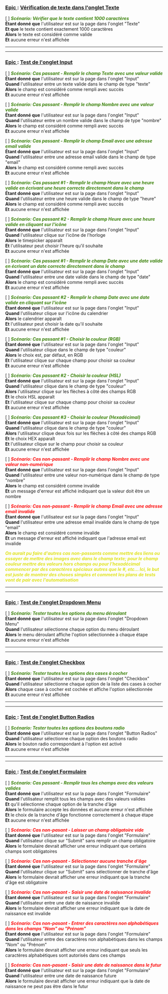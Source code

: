 <u><h3> Epic </u >: <u> Vérification de texte dans l'onglet Texte </h3></u>


[ ] <span style = "color:#3C830C">***Scénario: Vérifier que le texte contient 1000 caractères*** </span><br>
**Étant donné que** l'utilisateur est sur la page dans l'onglet "Texte" <br>
**Et que** le texte contient exactement 1000 caractères <br>
**Alors** le texte est considéré comme valide <br>
**Et** aucune erreur n'est affichée

---
---

<h3><u> Epic </u> : <u> Test de l'onglet Input </u></h3>

[ ] <span style = "color:#3C830C">***Scénario: Cas passant - Remplir le champ Texte avec une valeur valide*** </span> <br>
**Étant donné que** l'utilisateur est sur la page dans l'onglet "Input" <br>
**Quand** l'utilisateur entre un texte valide dans le champ de type "texte" <br>
**Alors** le champ est considéré comme rempli avec succès <br>
**Et** aucune erreur n'est affichée 

[ ] <span style = "color:#3C830C">***Scénario: Cas passant - Remplir le champ Nombre avec une valeur valide*** </span> <br>
**Étant donné que** l'utilisateur est sur la page dans l'onglet "Input" <br>
**Quand** l'utilisateur entre un nombre valide dans le champ de type "nombre" <br>
**Alors** le champ est considéré comme rempli avec succès <br>
**Et** aucune erreur n'est affichée 

[ ] <span style = "color:#3C830C">***Scénario: Cas passant - Remplir le champ Email avec une adresse email valide*** </span> <br>
**Étant donné que** l'utilisateur est sur la page dans l'onglet "Input" <br>
**Quand** l'utilisateur entre une adresse email valide dans le champ de type "email" <br>
**Alors** le champ est considéré comme rempli avec succès <br>
**Et** aucune erreur n'est affichée

[ ] <span style = "color:#3C830C">***Scénario: Cas passant #1 - Remplir le champ Heure avec une heure valide en écrivant une heure correcte directement dans le champ*** </span> <br>
**Étant donné que** l'utilisateur est sur la page dans l'onglet "Input" <br>
**Quand** l'utilisateur entre une heure valide dans le champ de type "heure" <br>
**Alors** le champ est considéré comme rempli avec succès <br>
**Et** aucune erreur n'est affichée

[ ] <span style = "color:#3C830C">***Scénario: Cas passant #2 - Remplir le champ Heure avec une heure valide en cliquant sur l'icône*** </span> <br>
**Étant donné que** l'utilisateur est sur la page dans l'onglet "Input" <br>
**Quand** l'utilisateur clique sur l'icône de l'horloge <br>
**Alors** le timepicker apparaît <br>
**Et** l'utilisateur peut choisir l'heure qu'il souhaite <br>
**Et** aucune erreur n'est affichée

[ ] <span style = "color:#3C830C">***Scénario: Cas passant #1 - Remplir le champ Date avec une date valide en écrivant un date correcte directement dans le champ*** </span> <br>
**Étant donné que** l'utilisateur est sur la page dans l'onglet "Input" <br>
**Quand** l'utilisateur entre une date valide dans le champ de type "date" <br>
**Alors** le champ est considéré comme rempli avec succès <br>
**Et** aucune erreur n'est affichée

[ ] <span style = "color:#3C830C">***Scénario: Cas passant #2 - Remplir le champ Date avec une date valide en cliquant sur l'icône*** </span> <br>
**Étant donné que** l'utilisateur est sur la page dans l'onglet "Input" <br>
**Quand** l'utilisateur clique sur l'icône du calendrier <br>
**Alors** le calendrier apparaît <br>
**Et** l'utilisateur peut choisir la date qu'il souhaite <br>
**Et** aucune erreur n'est affichée

[ ] <span style = "color:#3C830C">***Scénario: Cas passant #1 - Choisir la couleur (RGB)*** </span> <br>
**Étant donné que** l'utilisateur est sur la page dans l'onglet "Input" <br>
**Quand** l'utilisateur clique dans le champ de type "couleur" <br>
**Alors** le choix est, par défaut, en RGB <br>
**Et** l'utilisateur clique sur chaque champ pour choisir sa couleur <br>
**Et** aucune erreur n'est affichée 

[ ] <span style = "color:#3C830C">***Scénario: Cas passant #2 - Choisir la couleur (HSL)*** </span> <br>
**Étant donné que** l'utilisateur est sur la page dans l'onglet "Input" <br>
**Quand** l'utilisateur clique dans le champ de type "couleur" <br>
**Alors** l'utilisateur clique sur les flèches à côté des champs RGB <br>
**Et** le choix HSL apparaît <br>
**Et** l'utilisateur clique sur chaque champ pour choisir sa couleur <br>
**Et** aucune erreur n'est affichée

[ ] <span style = "color:#3C830C">***Scénario: Cas passant #3 - Choisir la couleur (Hexadécimal)*** </span> <br>
**Étant donné que** l'utilisateur est sur la page dans l'onglet "Input" <br>
**Quand** l'utilisateur clique dans le champ de type "couleur" <br>
**Alors** l'utilisateur clique deux fois sur les flèches à côté des champs RGB <br>
**Et** le choix HEX apparaît <br>
**Et** l'utilisateur clique sur le champ pour choisir sa couleur <br>
**Et** aucune erreur n'est affichée

[ ] <span style = "color:#FD0D0D">***Scénario: Cas non-passant - Remplir le champ Nombre avec une valeur non-numérique*** </span> <br>
**Étant donné que** l'utilisateur est sur la page dans l'onglet "Input" <br>
**Quand** l'utilisateur entre une valeur non-numérique dans le champ de type "nombre" <br>
**Alors** le champ est considéré comme invalide <br>
**Et** un message d'erreur est affiché indiquant que la valeur doit être un nombre 

[ ] <span style = "color:#FD0D0D">***Scénario: Cas non-passant - Remplir le champ Email avec une adresse email invalide*** </span> <br>
**Étant donné que** l'utilisateur est sur la page dans l'onglet "Input" <br>
**Quand** l'utilisateur entre une adresse email invalide dans le champ de type "email" <br>
**Alors** le champ est considéré comme invalide <br>
**Et** un message d'erreur est affiché indiquant que l'adresse email est invalide

<span style = "color:#DFE218">***On aurait pu faire d'autres cas non-passants comme mettre des liens ou essayer de mettre des images avec dans le champ texte; pour le champ couleur mettre des valeurs hors champs ou pour l'hexadécimal commencer par des caractères spéciaux autres que le #, etc... Ici, le but est juste de montrer des choses simples et comment les plans de tests vont de pair avec l'automatisation*** </span> <br>

---
---

<h3><u> Epic </u> : <u> Test de l'onglet Dropdown Menu </u></h3>

[ ] <span style="color:#3C830C">***Scénario: Tester toutes les options du menu déroulant*** </span> <br>
**Étant donné que** l'utilisateur est sur la page dans l'onglet "Dropdown Menu" <br>
**Quand** l'utilisateur sélectionne chaque option du menu déroulant <br>
**Alors** le menu déroulant affiche l'option sélectionnée à chaque étape <br>
**Et** aucune erreur n'est affichée 

---
---

<h3><u> Epic </u> : <u> Test de l'onglet Checkbox </u></h3>

[ ] <span style="color:#3C830C">***Scénario: Tester toutes les options des cases à cocher*** </span> <br>
**Étant donné que** l'utilisateur est sur la page dans l'onglet "Checkbox" <br>
**Quand** l'utilisateur sélectionne chaque option de la liste des cases à cocher <br>
**Alors** chaque case à cocher est cochée et affiche l'option sélectionnée <br>
**Et** aucune erreur n'est affichée 

---
---

<h3><u> Epic </u> : <u> Test de l'onglet Button Radios </u></h3>

[ ] <span style="color:#3C830C">***Scénario: Tester toutes les options des boutons radio*** </span> <br>
**Étant donné que** l'utilisateur est sur la page dans l'onglet "Button Radios" <br>
**Quand** l'utilisateur sélectionne chaque option des boutons radio <br>
**Alors** le bouton radio correspondant à l'option est activé <br>
**Et** aucune erreur n'est affichée 

---
---

<h3><u> Epic </u> : <u> Test de l'onglet Formulaire </u></h3>

[ ] <span style="color:#3C830C">***Scénario: Cas passant - Remplir tous les champs avec des valeurs valides*** </span> <br>
**Étant donné que** l'utilisateur est sur la page dans l'onglet "Formulaire" <br>
**Quand** l'utilisateur remplit tous les champs avec des valeurs valides <br>
**Et** qu'il sélectionne chaque option de la tranche d'âge <br>
**Alors** le formulaire accepte les données et aucune erreur n'est affichée <br>
**Et** le choix de la tranche d'âge fonctionne correctement à chaque étape <br>
**Et** aucune erreur n'est affichée

[ ] <span style="color:#FD0D0D;">***Scénario: Cas non-pasant - Laisser un champ obligatoire vide*** </span> <br>
**Étant donné que** l'utilisateur est sur la page dans l'onglet "Formulaire" <br>
**Quand** l'utilisateur clique sur "Submit" sans remplir un champ obligatoire <br>
**Alors** le formulaire devrait afficher une erreur indiquant que certains champs sont obligatoires <br>


[ ] <span style="color:#FD0D0D;">***Scénario: Cas non-pasant - Sélectionner aucune tranche d'âge*** </span> <br>
**Étant donné que** l'utilisateur est sur la page dans l'onglet "Formulaire" <br>
**Quand** l'utilisateur clique sur "Submit" sans sélectionner de tranche d'âge <br>
**Alors** le formulaire devrait afficher une erreur indiquant que la tranche d'âge est obligatoire <br>


[ ] <span style="color:#FD0D0D;">***Scénario: Cas non-pasant - Saisir une date de naissance invalide*** </span> <br>
**Étant donné que** l'utilisateur est sur la page dans l'onglet "Formulaire" <br>
**Quand** l'utilisateur entre une date de naissance invalide <br>
**Alors** le formulaire devrait afficher une erreur indiquant que la date de naissance est invalide <br>


[ ] <span style="color:#FD0D0D;">***Scénario: Cas non-pasant - Entrer des caractères non alphabétiques dans les champs "Nom" ou "Prénom"*** </span> <br>
**Étant donné que** l'utilisateur est sur la page dans l'onglet "Formulaire" <br>
**Quand** l'utilisateur entre des caractères non alphabétiques dans les champs "Nom" ou "Prénom" <br>
**Alors** le formulaire devrait afficher une erreur indiquant que seuls les caractères alphabétiques sont autorisés dans ces champs <br>


[ ] <span style="color:#FD0D0D;">***Scénario: Cas non-pasant - Saisir une date de naissance dans le futur*** </span> <br>
**Étant donné que** l'utilisateur est sur la page dans l'onglet "Formulaire" <br>
**Quand** l'utilisateur entre une date de naissance future <br>
**Alors** le formulaire devrait afficher une erreur indiquant que la date de naissance ne peut pas être dans le futur <br>